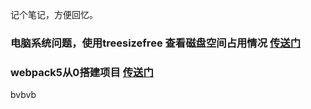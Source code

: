 记个笔记，方便回忆。
### 电脑系统问题，使用treesizefree 查看磁盘空间占用情况 [传送门](/guide/system)

### webpack5从0搭建项目 [传送门](/guide/webpack/webpack5.md)
<zhizhizhi>bvbvb</zhizhizhi>
